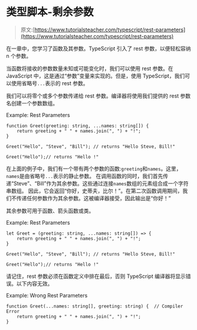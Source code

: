 # 类型脚本-剩余参数

> 原文:[https://www.tutorialsteacher.com/typescript/rest-parameters](https://www.tutorialsteacher.com/typescript/rest-parameters)

在一章中，您学习了函数及其参数。TypeScript 引入了 rest 参数，以便轻松容纳 n 个参数。

当函数将接收的参数数量未知或可能变化时，我们可以使用 rest 参数。在 JavaScript 中，这是通过“参数”变量来实现的。但是，使用 TypeScript，我们可以使用省略号`...`表示的 rest 参数。

我们可以将零个或多个参数传递给 rest 参数。编译器将使用我们提供的 rest 参数名创建一个参数数组。

Example: Rest Parameters 

```
function Greet(greeting: string, ...names: string[]) {
    return greeting + " " + names.join(", ") + "!";
}

Greet("Hello", "Steve", "Bill"); // returns "Hello Steve, Bill!"

Greet("Hello");// returns "Hello !" 
```

在上面的例子中，我们有一个带有两个参数的函数:`greeting`和`names`。这里，`names`是由省略号`...`表示的静止参数。 在调用函数的同时，我们首先传递“Steve”、“Bill”作为其余参数。这些通过连接`names`数组的元素组合成一个字符串数组。 因此，它会返回“你好，史蒂夫，比尔！”。在第二次函数调用期间，我们不传递任何参数作为其余参数。这被编译器接受，因此输出是“你好！”

其余参数可用于函数、箭头函数或类。

Example: Rest Parameters 

```
let Greet = (greeting: string, ...names: string[]) => {
    return greeting + " " + names.join(", ") + "!";
}

Greet("Hello", "Steve", "Bill"); // returns "Hello Steve, Bill!"

Greet("Hello");// returns "Hello !" 
```

请记住，rest 参数必须在函数定义中排在最后，否则 TypeScript 编译器将显示错误。以下内容无效。

Example: Wrong Rest Parameters 

```
function Greet(...names: string[], greeting: string) {  // Compiler Error
    return greeting + " " + names.join(", ") + "!";
} 
```

